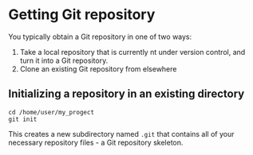 # Getting Git repository

You typically obtain a Git repository in one of two ways:

1. Take a local repository that is currently nt under version control, and turn it into
a Git repository.
2. Clone an existing Git repository from elsewhere

## Initializing a repository in an existing directory

```shell
cd /home/user/my_progect
git init
```

This creates a new subdirectory named `.git` that contains all of your necessary
repository files - a Git repository skeleton.
